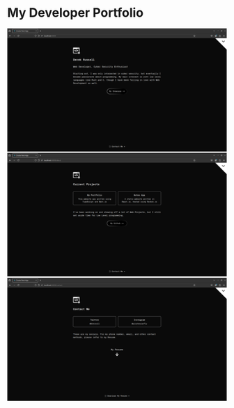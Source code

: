 # My Developer Portfolio

![Home](screenshots/screenshot1.png)
![Showcase](screenshots/screenshot2.png)
![Contact](screenshots/screenshot3.png)
